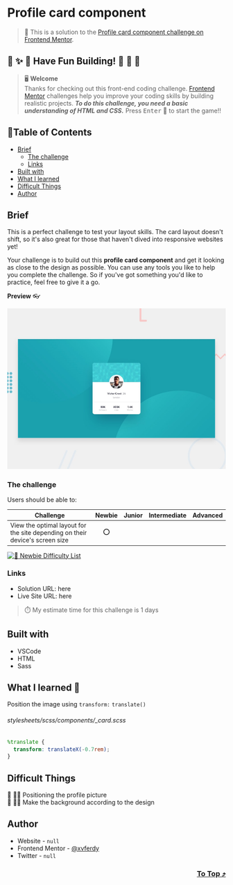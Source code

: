 # Profile card component

> 🔖 This is a solution to the [Profile card component challenge on Frontend Mentor](https://www.frontendmentor.io/challenges/profile-card-component-cfArpWshJ).

## 🌈 ✨ 🎉 Have Fun Building! 🚀 🎊 🎈
> 🖥️ **Welcome** <br>
> Thanks for checking out this front-end coding challenge.
[Frontend Mentor](https://www.frontendmentor.io) challenges help you improve your coding skills by building realistic projects.
***To do this challenge, you need a basic understanding of HTML and CSS.*** Press <kbd>Enter</kbd> 🚀 to start the game!!

## 📍Table of Contents
- [Brief](#brief)
	- [The challenge](#the-challenge)
	- [Links](#links)
- [Built with](#built-with)
- [What I learned](#what-i-learned-)
- [Difficult Things](#difficult-things)
- [Author](#author)

## Brief
This is a perfect challenge to test your layout skills. The card layout doesn't shift, so it's also great for those that haven't dived into responsive websites yet!

Your challenge is to build out this **profile card component** and get it looking as close to the design as possible. You can use any tools you like to help you complete the challenge. So if you've got something you'd like to practice, feel free to give it a go.

**Preview** :eyeglasses:

![Design preview for the Base Apparel coming soon page coding challenge](./design/desktop-preview.jpg)

### The challenge
Users should be able to:

| Challenge | Newbie | Junior | Intermediate | Advanced |
| --- | :---: | :---: | :---: | :---: |
| View the optimal layout for the site depending on their device's screen size | ⭕ |  |  |  |

[![🐬 Newbie Difficulty List](https://img.shields.io/badge/Difficulty-Newbie-3F54A3?style=for-the-badge&logo=frontendmentor "Newbie Difficulty")](https://www.frontendmentor.io/challenges?difficulties=1)

### Links
- Solution URL: here
- Live Site URL: here

> ⏱️ My estimate time for this challenge is 1 days

## Built with
- VSCode
- HTML
- Sass

## What I learned 🥳
Position the image using `transform:` `translate()`
###### stylesheets/scss/components/\_card.scss
```scss
%translate {
  transform: translateX(-0.7rem);
}
```

## Difficult Things
🔹 🏴‍☠️ Positioning the profile picture <br>
🔹 🏴‍☠️ Make the background according to the design <br>

## Author
- Website - `null`
- Frontend Mentor - [@xvferdy](https://www.frontendmentor.io/profile/xvferdy "xvferdy")
- Twitter - `null`

<h3 align="right">
      <a href="#profile-card-component">To Top ⤴️</a>
</h3>
